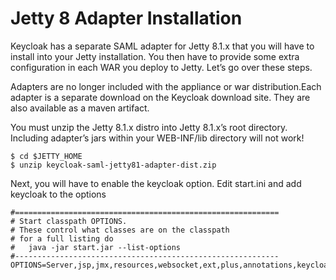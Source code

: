 # Jetty 8 Adapter Installation

Keycloak has a separate SAML adapter for Jetty 8.1.x that you will have to install into your Jetty installation. You then have to provide some extra configuration in each WAR you deploy to Jetty. Let’s go over these steps.

Adapters are no longer included with the appliance or war distribution.Each adapter is a separate download on the Keycloak download site. They are also available as a maven artifact.

You must unzip the Jetty 8.1.x distro into Jetty 8.1.x’s root directory. Including adapter’s jars within your WEB-INF/lib directory will not work!

```
$ cd $JETTY_HOME
$ unzip keycloak-saml-jetty81-adapter-dist.zip
```

Next, you will have to enable the keycloak option. Edit start.ini and add keycloak to the options

```
#===========================================================
# Start classpath OPTIONS.
# These control what classes are on the classpath
# for a full listing do
#   java -jar start.jar --list-options
#-----------------------------------------------------------
OPTIONS=Server,jsp,jmx,resources,websocket,ext,plus,annotations,keycloak
```
